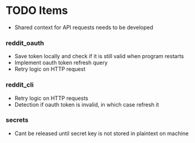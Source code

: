 # TODO Items

- Shared context for API requests needs to be developed

### reddit_oauth

- Save token locally and check if it is still valid when program restarts
- Implement oauth token refresh query
- Retry logic on HTTP request


### reddit_cli

- Retry logic on HTTP requests
- Detection if oauth token is invalid, in which case refresh it

### secrets

- Cant be released until secret key is not stored in plaintext on machine 